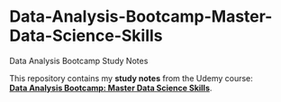 # Data-Analysis-Bootcamp-Master-Data-Science-Skills

Data Analysis Bootcamp Study Notes

This repository contains my **study notes** from the Udemy course:  
[**Data Analysis Bootcamp: Master Data Science Skills**](https://www.udemy.com/course/data-analysis-bootcamp-master-data-science-skills/).
